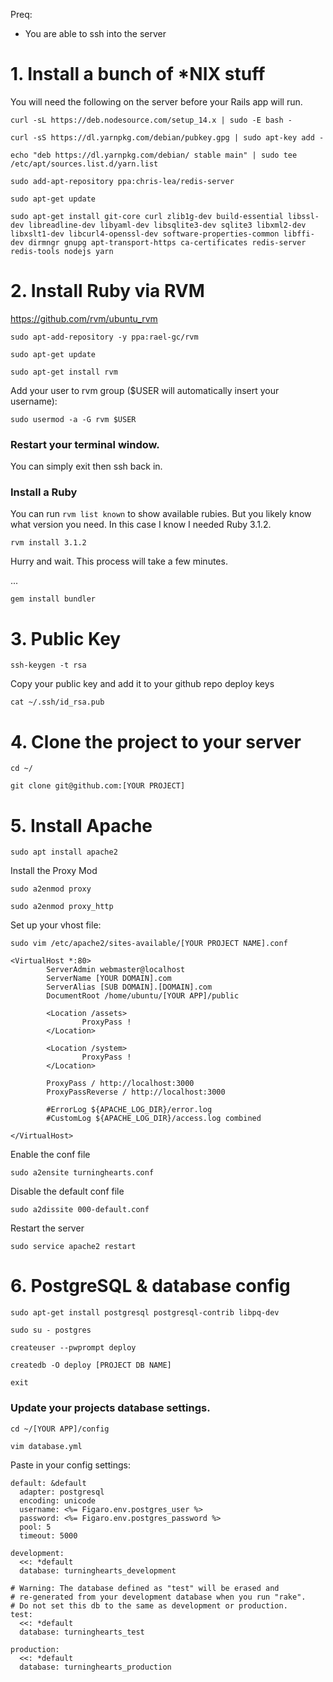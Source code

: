 Preq:
- You are able to ssh into the server


# 1. Install a bunch of *NIX stuff

You will need the following on the server before your Rails app will run.

```curl -sL https://deb.nodesource.com/setup_14.x | sudo -E bash -```

```curl -sS https://dl.yarnpkg.com/debian/pubkey.gpg | sudo apt-key add -```

```echo "deb https://dl.yarnpkg.com/debian/ stable main" | sudo tee /etc/apt/sources.list.d/yarn.list```

```sudo add-apt-repository ppa:chris-lea/redis-server```

```sudo apt-get update```

```sudo apt-get install git-core curl zlib1g-dev build-essential libssl-dev libreadline-dev libyaml-dev libsqlite3-dev sqlite3 libxml2-dev libxslt1-dev libcurl4-openssl-dev software-properties-common libffi-dev dirmngr gnupg apt-transport-https ca-certificates redis-server redis-tools nodejs yarn```




# 2. Install Ruby via RVM

https://github.com/rvm/ubuntu_rvm

```sudo apt-add-repository -y ppa:rael-gc/rvm```

```sudo apt-get update```

```sudo apt-get install rvm```


Add your user to rvm group ($USER will automatically insert your username):

```sudo usermod -a -G rvm $USER```

### Restart your terminal window.

You can simply exit then ssh back in.

### Install a Ruby

You can run ```rvm list known``` to show available rubies. But you likely know what version you need.
In this case I know I needed Ruby 3.1.2.

```rvm install 3.1.2```

Hurry and wait. This process will take a few minutes.

... 

```gem install bundler```



# 3. Public Key

```ssh-keygen -t rsa```

Copy your public key and add it to your github repo deploy keys

```cat ~/.ssh/id_rsa.pub```



# 4. Clone the project to your server

```cd ~/```

```git clone git@github.com:[YOUR PROJECT]```



# 5. Install Apache

```sudo apt install apache2```

Install the Proxy Mod

```sudo a2enmod proxy```

```sudo a2enmod proxy_http```


Set up your vhost file:

```sudo vim /etc/apache2/sites-available/[YOUR PROJECT NAME].conf```

```
<VirtualHost *:80>
        ServerAdmin webmaster@localhost
        ServerName [YOUR DOMAIN].com
        ServerAlias [SUB DOMAIN].[DOMAIN].com
        DocumentRoot /home/ubuntu/[YOUR APP]/public

        <Location /assets>
                ProxyPass !
        </Location>

        <Location /system>
                ProxyPass !
        </Location>

        ProxyPass / http://localhost:3000
        ProxyPassReverse / http://localhost:3000

        #ErrorLog ${APACHE_LOG_DIR}/error.log
        #CustomLog ${APACHE_LOG_DIR}/access.log combined

</VirtualHost>
```

Enable the conf file

```sudo a2ensite turninghearts.conf```

Disable the default conf file

```sudo a2dissite 000-default.conf```

Restart the server

```sudo service apache2 restart```



# 6. PostgreSQL & database config

```sudo apt-get install postgresql postgresql-contrib libpq-dev```

```sudo su - postgres```

```createuser --pwprompt deploy```

```createdb -O deploy [PROJECT DB NAME]```

```exit```

### Update your projects database settings.

```cd ~/[YOUR APP]/config```

```vim database.yml```

Paste in your config settings:

```
default: &default
  adapter: postgresql
  encoding: unicode
  username: <%= Figaro.env.postgres_user %>
  password: <%= Figaro.env.postgres_password %>
  pool: 5
  timeout: 5000

development:
  <<: *default
  database: turninghearts_development

# Warning: The database defined as "test" will be erased and
# re-generated from your development database when you run "rake".
# Do not set this db to the same as development or production.
test:
  <<: *default
  database: turninghearts_test

production:
  <<: *default
  database: turninghearts_production
```














